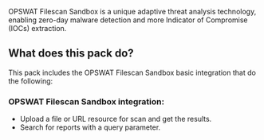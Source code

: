 OPSWAT Filescan Sandbox is a unique adaptive threat analysis technology, enabling zero-day malware detection and more Indicator of Compromise (IOCs) extraction.


## What does this pack do?

This pack includes the OPSWAT Filescan Sandbox basic integration that do the following:

### OPSWAT Filescan Sandbox integration:

- Upload a file or URL resource for scan and get the results.
- Search for reports with a query parameter.